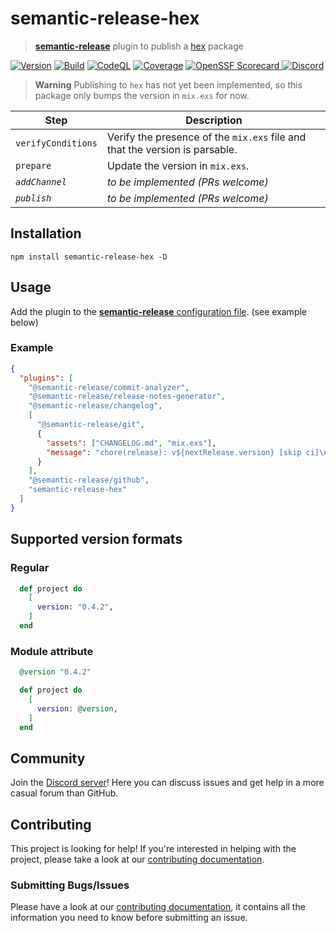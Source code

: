 # semantic-release-hex

> [**semantic-release**](https://github.com/semantic-release/semantic-release) plugin to publish a [hex](https://hex.pm) package

[![Version](https://img.shields.io/npm/v/semantic-release-hex?logo=npm)](https://www.npmjs.com/package/semantic-release-hex)
[![Build](https://img.shields.io/github/actions/workflow/status/talent-ideal/semantic-release-hex/release.yml?logo=github)](https://github.com/talent-ideal/semantic-release-hex/actions/workflows/release.yml)
[![CodeQL](https://img.shields.io/github/actions/workflow/status/talent-ideal/semantic-release-hex/codeql.yml?logo=github&label=CodeQL)](https://github.com/talent-ideal/semantic-release-hex/actions/workflows/codeql.yml)
[![Coverage](https://img.shields.io/sonar/coverage/Talent-Ideal_semantic-release-hex?logo=sonarcloud&server=https%3A%2F%2Fsonarcloud.io)](https://sonarcloud.io/summary/overall?id=Talent-Ideal_semantic-release-hex)
[![OpenSSF Scorecard](https://img.shields.io/ossf-scorecard/github.com/talent-ideal/semantic-release-hex?label=openssf%20scorecard)
](https://securityscorecards.dev/viewer/?uri=github.com/talent-ideal/semantic-release-hex)
[![Discord](https://img.shields.io/discord/1158414767770308648?logo=discord)](https://discord.gg/cRB8XRFKzH)

> **Warning**
> Publishing to `hex` has not yet been implemented, so this package only bumps the version in `mix.exs` for now.

| Step               | Description                                                                 |
| ------------------ | --------------------------------------------------------------------------- |
| `verifyConditions` | Verify the presence of the `mix.exs` file and that the version is parsable. |
| `prepare`          | Update the version in `mix.exs`.                                            |
| _`addChannel`_     | _to be implemented (PRs welcome)_                                           |
| _`publish`_        | _to be implemented (PRs welcome)_                                           |

## Installation

```shell
npm install semantic-release-hex -D
```

## Usage

Add the plugin to the [**semantic-release** configuration file](https://github.com/semantic-release/semantic-release/blob/master/docs/usage/configuration.md#configuration). (see example below)

### Example

```json
{
  "plugins": [
    "@semantic-release/commit-analyzer",
    "@semantic-release/release-notes-generator",
    "@semantic-release/changelog",
    [
      "@semantic-release/git",
      {
        "assets": ["CHANGELOG.md", "mix.exs"],
        "message": "chore(release): v${nextRelease.version} [skip ci]\n\n${nextRelease.notes}"
      }
    ],
    "@semantic-release/github",
    "semantic-release-hex"
  ]
}
```

## Supported version formats

### Regular

```elixir
  def project do
    [
      version: "0.4.2",
    ]
  end
```

### Module attribute

```elixir
  @version "0.4.2"

  def project do
    [
      version: @version,
    ]
  end
```

## Community

Join the [Discord server](https://discord.gg/cRB8XRFKzH)! Here you can discuss issues and get help in a more casual forum than GitHub.

## Contributing

This project is looking for help! If you're interested in helping with the project, please take a look at our [contributing documentation](https://github.com/talent-ideal/semantic-release-hex/blob/main/CONTRIBUTING.md).

### Submitting Bugs/Issues

Please have a look at our [contributing documentation](https://github.com/talent-ideal/semantic-release-hex/blob/main/CONTRIBUTING.md), it contains all the information you need to know before submitting an issue.
